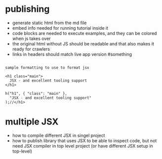 
# publishing

 - generate static html from the md file
 - embed info needed for running tutorial inside it
 - code blocks are needed to execute examples, and they can be colored when js takes over
 - the original html without JS should be readable and that also makes it ready for crawlers
 - links in headers should match live app version #something

```

sample formatting to use to format jsx

<h1 class="main">
  JSX - and excellent tooling support
</h1>

h("h1", { "class": "main" }, 
  "JSX - and excellent tooling support"
);//</h1>

``` 


# multiple JSX

- how to compile different JSX in singel project
- how to publish library that uses JSX to be able to inspect code, but not need JSX compiler in top level project (or have different JSX setup in top-level)